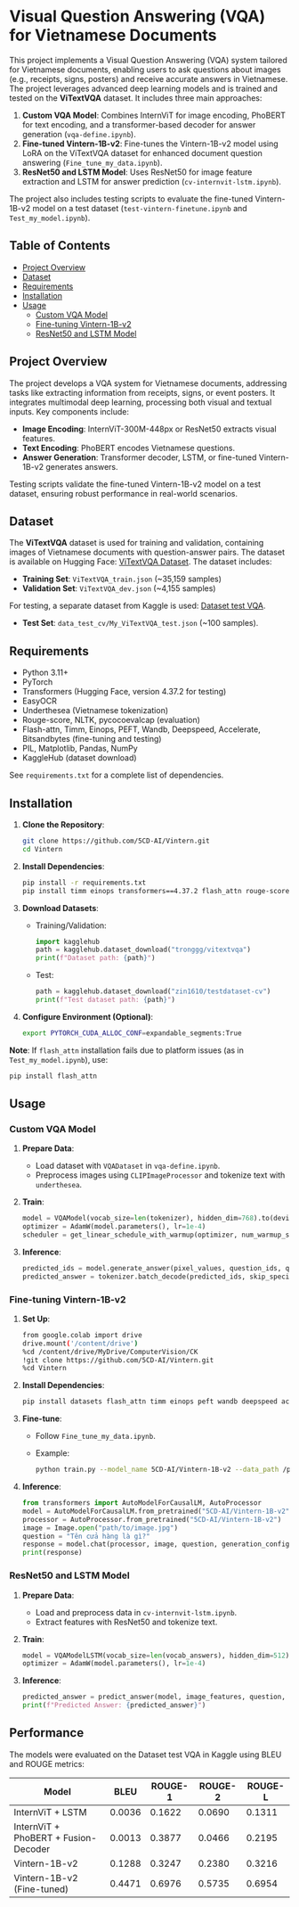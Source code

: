 # Visual Question Answering (VQA) for Vietnamese Documents

This project implements a Visual Question Answering (VQA) system tailored for Vietnamese documents, enabling users to ask questions about images (e.g., receipts, signs, posters) and receive accurate answers in Vietnamese. The project leverages advanced deep learning models and is trained and tested on the **ViTextVQA** dataset. It includes three main approaches:

1. **Custom VQA Model**: Combines InternViT for image encoding, PhoBERT for text encoding, and a transformer-based decoder for answer generation (`vqa-define.ipynb`).
2. **Fine-tuned Vintern-1B-v2**: Fine-tunes the Vintern-1B-v2 model using LoRA on the ViTextVQA dataset for enhanced document question answering (`Fine_tune_my_data.ipynb`).
3. **ResNet50 and LSTM Model**: Uses ResNet50 for image feature extraction and LSTM for answer prediction (`cv-internvit-lstm.ipynb`).

The project also includes testing scripts to evaluate the fine-tuned Vintern-1B-v2 model on a test dataset (`test-vintern-finetune.ipynb` and `Test_my_model.ipynb`).

## Table of Contents
- [Project Overview](#project-overview)
- [Dataset](#dataset)
- [Requirements](#requirements)
- [Installation](#installation)
- [Usage](#usage)
  - [Custom VQA Model](#custom-vqa-model)
  - [Fine-tuning Vintern-1B-v2](#fine-tuning-vintern-1b-v2)
  - [ResNet50 and LSTM Model](#resnet50-and-lstm-model)

## Project Overview
The project develops a VQA system for Vietnamese documents, addressing tasks like extracting information from receipts, signs, or event posters. It integrates multimodal deep learning, processing both visual and textual inputs. Key components include:
- **Image Encoding**: InternViT-300M-448px or ResNet50 extracts visual features.
- **Text Encoding**: PhoBERT encodes Vietnamese questions.
- **Answer Generation**: Transformer decoder, LSTM, or fine-tuned Vintern-1B-v2 generates answers.

Testing scripts validate the fine-tuned Vintern-1B-v2 model on a test dataset, ensuring robust performance in real-world scenarios.

## Dataset

The **ViTextVQA** dataset is used for training and validation, containing images of Vietnamese documents with question-answer pairs. The dataset is available on Hugging Face: [ViTextVQA Dataset](https://huggingface.co/datasets/minhquan6203/ViTextVQA). The dataset includes:

- **Training Set**: `ViTextVQA_train.json` (\~35,159 samples)
- **Validation Set**: `ViTextVQA_dev.json` (\~4,155 samples)

For testing, a separate dataset from Kaggle is used: [Dataset test VQA](https://www.kaggle.com/datasets/zin1610/testdataset-cv).

- **Test Set**: `data_test_cv/My_ViTextVQA_test.json` (\~100 samples).


## Requirements
- Python 3.11+
- PyTorch
- Transformers (Hugging Face, version 4.37.2 for testing)
- EasyOCR
- Underthesea (Vietnamese tokenization)
- Rouge-score, NLTK, pycocoevalcap (evaluation)
- Flash-attn, Timm, Einops, PEFT, Wandb, Deepspeed, Accelerate, Bitsandbytes (fine-tuning and testing)
- PIL, Matplotlib, Pandas, NumPy
- KaggleHub (dataset download)

See `requirements.txt` for a complete list of dependencies.

## Installation

1. **Clone the Repository**:

   ```bash
   git clone https://github.com/5CD-AI/Vintern.git
   cd Vintern
   ```

2. **Install Dependencies**:

   ```bash
   pip install -r requirements.txt
   pip install timm einops transformers==4.37.2 flash_attn rouge-score pycocoevalcap
   ```

3. **Download Datasets**:

   - Training/Validation:

     ```python
     import kagglehub
     path = kagglehub.dataset_download("tronggg/vitextvqa")
     print(f"Dataset path: {path}")
     ```

   - Test:

     ```python
     path = kagglehub.dataset_download("zin1610/testdataset-cv")
     print(f"Test dataset path: {path}")
     ```

4. **Configure Environment (Optional)**:

   ```bash
   export PYTORCH_CUDA_ALLOC_CONF=expandable_segments:True
   ```

**Note**: If `flash_attn` installation fails due to platform issues (as in `Test_my_model.ipynb`), use:

```bash
pip install flash_attn
```

## Usage

### Custom VQA Model

1. **Prepare Data**:

   - Load dataset with `VQADataset` in `vqa-define.ipynb`.
   - Preprocess images using `CLIPImageProcessor` and tokenize text with `underthesea`.

2. **Train**:

   ```python
   model = VQAModel(vocab_size=len(tokenizer), hidden_dim=768).to(device)
   optimizer = AdamW(model.parameters(), lr=1e-4)
   scheduler = get_linear_schedule_with_warmup(optimizer, num_warmup_steps, num_training_steps)
   ```

3. **Inference**:

   ```python
   predicted_ids = model.generate_answer(pixel_values, question_ids, question_mask, bos_id, eos_id)
   predicted_answer = tokenizer.batch_decode(predicted_ids, skip_special_tokens=True)
   ```

### Fine-tuning Vintern-1B-v2

1. **Set Up**:

   ```bash
   from google.colab import drive
   drive.mount('/content/drive')
   %cd /content/drive/MyDrive/ComputerVision/CK
   !git clone https://github.com/5CD-AI/Vintern.git
   %cd Vintern
   ```

2. **Install Dependencies**:

   ```bash
   pip install datasets flash_attn timm einops peft wandb deepspeed accelerate bitsandbytes decord tensorboardX gdown
   ```

3. **Fine-tune**:

   - Follow `Fine_tune_my_data.ipynb`.

   - Example:

     ```bash
     python train.py --model_name 5CD-AI/Vintern-1B-v2 --data_path /path/to/ViTextVQA --output_dir /path/to/output
     ```

4. **Inference**:

   ```python
   from transformers import AutoModelForCausalLM, AutoProcessor
   model = AutoModelForCausalLM.from_pretrained("5CD-AI/Vintern-1B-v2").to("cuda")
   processor = AutoProcessor.from_pretrained("5CD-AI/Vintern-1B-v2")
   image = Image.open("path/to/image.jpg")
   question = "Tên cửa hàng là gì?"
   response = model.chat(processor, image, question, generation_config)
   print(response)
   ```

### ResNet50 and LSTM Model

1. **Prepare Data**:

   - Load and preprocess data in `cv-internvit-lstm.ipynb`.
   - Extract features with ResNet50 and tokenize text.

2. **Train**:

   ```python
   model = VQAModelLSTM(vocab_size=len(vocab_answers), hidden_dim=512).to(device)
   optimizer = AdamW(model.parameters(), lr=1e-4)
   ```

3. **Inference**:

   ```python
   predicted_answer = predict_answer(model, image_features, question, vocab_questions, vocab_answers, len_max_question, device)
   print(f"Predicted Answer: {predicted_answer}")
   ```

## Performance
The models were evaluated on the Dataset test VQA in Kaggle using BLEU and ROUGE metrics:

| Model | BLEU | ROUGE-1 | ROUGE-2 | ROUGE-L |
|-------|------|---------|---------|---------|
| InternViT + LSTM | 0.0036 | 0.1622 | 0.0690 | 0.1311 |
| InternViT + PhoBERT + Fusion-Decoder | 0.0013 | 0.3877 | 0.0466 | 0.2195 |
| Vintern-1B-v2 | 0.1288 | 0.3247 | 0.2380 | 0.3216 |
| Vintern-1B-v2 (Fine-tuned) | 0.4471 | 0.6976 | 0.5735 | 0.6954 |